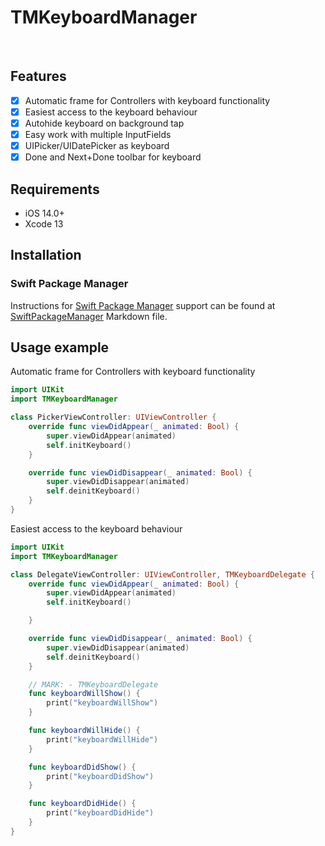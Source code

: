 # TMKeyboardManager
<br />

## Features

- [x] Automatic frame for Controllers with keyboard functionality
- [x] Easiest access to the keyboard behaviour 
- [x] Autohide keyboard on background tap
- [x] Easy work with multiple InputFields
- [x] UIPicker/UIDatePicker as keyboard
- [x] Done and Next+Done toolbar for keyboard 

## Requirements

- iOS 14.0+
- Xcode 13

## Installation

### Swift Package Manager

Instructions for [Swift Package Manager](https://swift.org/package-manager/) support can be
found at [SwiftPackageManager](SwiftPackageManager.md) Markdown file.

## Usage example

Automatic frame for Controllers with keyboard functionality
```swift
import UIKit
import TMKeyboardManager

class PickerViewController: UIViewController {
    override func viewDidAppear(_ animated: Bool) {
        super.viewDidAppear(animated)
        self.initKeyboard()
    }

    override func viewDidDisappear(_ animated: Bool) {
        super.viewDidDisappear(animated)
        self.deinitKeyboard()
    }
}
```

Easiest access to the keyboard behaviour
```swift
import UIKit
import TMKeyboardManager

class DelegateViewController: UIViewController, TMKeyboardDelegate {
    override func viewDidAppear(_ animated: Bool) {
        super.viewDidAppear(animated)
        self.initKeyboard()

    }

    override func viewDidDisappear(_ animated: Bool) {
        super.viewDidDisappear(animated)
        self.deinitKeyboard()
    }

    // MARK: - TMKeyboardDelegate
    func keyboardWillShow() {
        print("keyboardWillShow")
    }

    func keyboardWillHide() {
        print("keyboardWillHide")
    }

    func keyboardDidShow() {
        print("keyboardDidShow")
    }

    func keyboardDidHide() {
        print("keyboardDidHide")
    }
}
```
